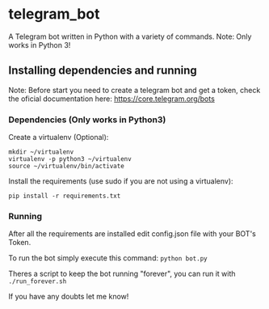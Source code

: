 # telegram_bot

A Telegram bot written in Python with a variety of commands.
Note: Only works in Python 3!

## Installing dependencies and running

Note: Before start you need to create a telegram bot and get a token, check the oficial documentation here:
https://core.telegram.org/bots

### Dependencies (Only works in Python3)

Create a virtualenv (Optional):
```
mkdir ~/virtualenv
virtualenv -p python3 ~/virtualenv
source ~/virtualenv/bin/activate
```
Install the requirements (use sudo if you are not using a virtualenv):

```pip install -r requirements.txt```

### Running


After all the requirements are installed edit config.json file with your BOT's Token.

To run the bot simply execute this command:
```python bot.py```

Theres a script to keep the bot running "forever", you can run it with ```./run_forever.sh```

If you have any doubts let me know!

